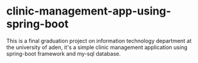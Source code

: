 # clinic-management-app-using-spring-boot

This is a final graduation project on information technology department at the university of aden, it's a simple clinic management application using spring-boot framework and my-sql database.